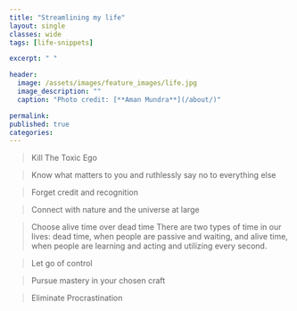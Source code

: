 ```yaml
---
title: "Streamlining my life"
layout: single
classes: wide
tags: [life-snippets]

excerpt: " "

header:
  image: /assets/images/feature_images/life.jpg
  image_description: ""
  caption: "Photo credit: [**Aman Mundra**](/about/)"

permalink:
published: true
categories: 
---
```


> Kill The Toxic Ego

> Know what matters to you and ruthlessly say no to everything else

> Forget credit and recognition

> Connect with nature and the universe at large

> Choose alive time over dead time
	There are two types of time in our lives: dead time, when people are passive and waiting, 
	and alive time, when people are learning and acting and utilizing every second.

> Let go of control

> Pursue mastery in your chosen craft

> Eliminate Procrastination